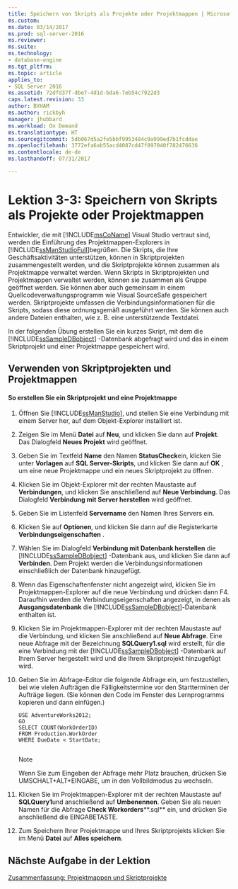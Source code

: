 ```yaml
---
title: Speichern von Skripts als Projekte oder Projektmappen | Microsoft-Dokumentation
ms.custom: 
ms.date: 03/14/2017
ms.prod: sql-server-2016
ms.reviewer: 
ms.suite: 
ms.technology:
- database-engine
ms.tgt_pltfrm: 
ms.topic: article
applies_to:
- SQL Server 2016
ms.assetid: 72dfd37f-dbe7-4d1d-bda6-7eb54c7922d3
caps.latest.revision: 33
author: BYHAM
ms.author: rickbyh
manager: jhubbard
ms.workload: On Demand
ms.translationtype: HT
ms.sourcegitcommit: 5db067d5a2fe5bbf9953484c9a999ed7b1fcddae
ms.openlocfilehash: 3772efa6ab55acd4087cd47f897040f782476636
ms.contentlocale: de-de
ms.lasthandoff: 07/31/2017

---
```

# <a name="lesson-3-3---save-scripts-as-projects-or-solutions"></a>Lektion 3-3: Speichern von Skripts als Projekte oder Projektmappen
Entwickler, die mit [!INCLUDE[msCoName](../../includes/msconame-md.md)] Visual Studio vertraut sind, werden die Einführung des Projektmappen-Explorers in [!INCLUDE[ssManStudioFull](../../includes/ssmanstudiofull-md.md)]begrüßen. Die Skripts, die Ihre Geschäftsaktivitäten unterstützen, können in Skriptprojekten zusammengestellt werden, und die Skriptprojekte können zusammen als Projektmappe verwaltet werden. Wenn Skripts in Skriptprojekten und Projektmappen verwaltet werden, können sie zusammen als Gruppe geöffnet werden. Sie können aber auch gemeinsam in einem Quellcodeverwaltungsprogramm wie Visual SourceSafe gespeichert werden. Skriptprojekte umfassen die Verbindungsinformationen für die Skripts, sodass diese ordnungsgemäß ausgeführt werden. Sie können auch andere Dateien enthalten, wie z. B. eine unterstützende Textdatei.  
  
In der folgenden Übung erstellen Sie ein kurzes Skript, mit dem die [!INCLUDE[ssSampleDBobject](../../includes/sssampledbobject-md.md)] -Datenbank abgefragt wird und das in einem Skriptprojekt und einer Projektmappe gespeichert wird.  
  
## <a name="using-script-projects-and-solutions"></a>Verwenden von Skriptprojekten und Projektmappen  
  
#### <a name="to-create-a-script-project-and-solution"></a>So erstellen Sie ein Skriptprojekt und eine Projektmappe  
  
1.  Öffnen Sie [!INCLUDE[ssManStudio](../../includes/ssmanstudio-md.md)], und stellen Sie eine Verbindung mit einem Server her, auf dem Objekt-Explorer installiert ist.  
  
2.  Zeigen Sie im Menü **Datei** auf **Neu**, und klicken Sie dann auf **Projekt**. Das Dialogfeld **Neues Projekt** wird geöffnet.  
  
3.  Geben Sie im Textfeld **Name** den Namen **StatusCheck**ein, klicken Sie unter **Vorlagen** auf **SQL Server-Skripts**, und klicken Sie dann auf **OK** , um eine neue Projektmappe und ein neues Skriptprojekt zu öffnen.  
  
4.  Klicken Sie im Objekt-Explorer mit der rechten Maustaste auf **Verbindungen**, und klicken Sie anschließend auf **Neue Verbindung**. Das Dialogfeld **Verbindung mit Server herstellen** wird geöffnet.  
  
5.  Geben Sie im Listenfeld **Servername** den Namen Ihres Servers ein.  
  
6.  Klicken Sie auf **Optionen**, und klicken Sie dann auf die Registerkarte **Verbindungseigenschaften** .  
  
7.  Wählen Sie im Dialogfeld **Verbindung mit Datenbank herstellen** die [!INCLUDE[ssSampleDBobject](../../includes/sssampledbobject-md.md)] -Datenbank aus, und klicken Sie dann auf **Verbinden**. Dem Projekt werden die Verbindungsinformationen einschließlich der Datenbank hinzugefügt.  
  
8.  Wenn das Eigenschaftenfenster nicht angezeigt wird, klicken Sie im Projektmappen-Explorer auf die neue Verbindung und drücken dann F4. Daraufhin werden die Verbindungseigenschaften angezeigt, in denen als **Ausgangsdatenbank** die [!INCLUDE[ssSampleDBobject](../../includes/sssampledbobject-md.md)]-Datenbank enthalten ist.  
  
9. Klicken Sie im Projektmappen-Explorer mit der rechten Maustaste auf die Verbindung, und klicken Sie anschließend auf **Neue Abfrage**. Eine neue Abfrage mit der Bezeichnung **SQLQuery1.sql** wird erstellt, für die eine Verbindung mit der [!INCLUDE[ssSampleDBobject](../../includes/sssampledbobject-md.md)] -Datenbank auf Ihrem Server hergestellt wird und die Ihrem Skriptprojekt hinzugefügt wird.  
  
10. Geben Sie im Abfrage-Editor die folgende Abfrage ein, um festzustellen, bei wie vielen Aufträgen die Fälligkeitstermine vor den Startterminen der Aufträge liegen. (Sie können den Code im Fenster des Lernprogramms kopieren und dann einfügen.)  
  
    ```  
    USE AdventureWorks2012;  
    GO  
    SELECT COUNT(WorkOrderID)  
    FROM Production.WorkOrder  
    WHERE DueDate < StartDate;  
  
    ```  
  
    > [!NOTE]  
    > Wenn Sie zum Eingeben der Abfrage mehr Platz brauchen, drücken Sie UMSCHALT+ALT+EINGABE, um in den Vollbildmodus zu wechseln.  
  
11. Klicken Sie im Projektmappen-Explorer mit der rechten Maustaste auf **SQLQuery1**und anschließend auf **Umbenennen**. Geben Sie als neuen Namen für die Abfrage **Check Workorders****.sql** ein, und drücken Sie anschließend die EINGABETASTE.  
  
12. Zum Speichern Ihrer Projektmappe und Ihres Skriptprojekts klicken Sie im Menü **Datei** auf **Alles speichern**.  
  
## <a name="next-task-in-lesson"></a>Nächste Aufgabe in der Lektion  
[Zusammenfassung: Projektmappen und Skriptprojekte](../../tools/sql-server-management-studio/lesson-3-4-summary-solutions-and-script-projects.md)  
  
  
  

